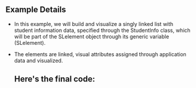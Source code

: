 ## Example Details

-   In this example, we will build and visualize a singly linked list with student information data, specified through the StudentInfo class, which will be part of the SLelement object through its generic variable (SLelement<StudentInfo>).
-   The elements are linked, visual attributes assigned through application data and visualized.

    ## Here's the final code:

    [](./tutorial-source-code/Cpp_SLL/sllist2.cpp)[](./tutorial-source-code/Cpp_SLL/StudentInfo2.h)